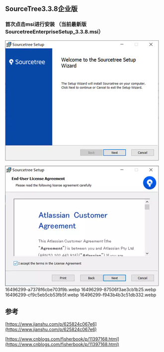 ## SourceTree3.3.8企业版

### 首次点击msi进行安装 （当前最新版SourcetreeEnterpriseSetup\_3.3.8.msi）

![](/static/image/16496299-cd7cb57ba43ac72c.webp)


![](/static/image//16496299-6798c28cc45930b3.webp)
16496299-a7378f6cbe703f9b.webp
16496299-87506f3ae3cb1b25.webp
16496299-cf9c5eb5cb53fb5f.webp
16496299-f943b4b3c51db332.webp
## 参考

[https://www.jianshu.com/p/625824c067e6](https://www.jianshu.com/p/625824c067e6)

[https://www.cnblogs.com/fisherbook/p/11397168.html](https://www.cnblogs.com/fisherbook/p/11397168.html)

